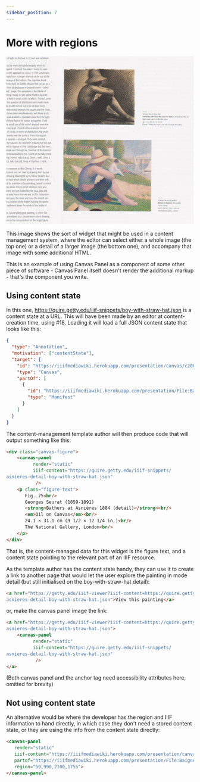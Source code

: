 ```yaml
---
sidebar_position: 7
---
```


# More with regions

![Excerpt from exhibition catalogue](../../static/img/examples/riley.png)

This image shows the sort of widget that might be used in a content management system, where the editor can select either a whole image (the top one) or a detail of a larger image (the bottom one), and accompany that image with some additional HTML.

This is an example of using Canvas Panel as a component of some other piece of software - Canvas Panel itself doesn't render the additional markup - that's the component you write.

## Using content state

In this one, https://quire.getty.edu/iiif-snippets/boy-with-straw-hat.json is a content state at a URL. This will have been made by an editor at content-creation time, using #18. Loading it will load a full JSON content state that looks like this:

```json
{
  "type": "Annotation",
  "motivation": ["contentState"],
  "target": {
    "id": "https://iiifmediawiki.herokuapp.com/presentation/canvas/c208117.json#xywh=50,990,2100,1755",
    "type": "Canvas",
    "partOf": [
      {
        "id": "https://iiifmediawiki.herokuapp.com/presentation/File:Baigneurs_a_Asnieres.jpg",
        "type": "Manifest"
      }
    ]
  }
}
```

The content-management template author will then produce code that will output something like this:

```html
<div class="canvas-figure">
    <canvas-panel 
          render="static"
          iiif-content="https://quire.getty.edu/iiif-snippets/
asnieres-detail-boy-with-straw-hat.json"
           />
    <p class="figure-text">
       Fig. 75<br/>
       Georges Seurat (1859-1891)
       <strong>Bathers at Asnières 1884 (detail)</strong><br/>
       <em>Oil on Canvas</em><br/>
       24.1 × 31.1 cm (9 1/2 × 12 1/4 in.)<br/>
       The National Gallery, London<br/>
    </p>
</div>
```

That is, the content-managed data for this widget is the figure text, and a content state pointing to the relevant part of an IIIF resource.

As the template author has the content state handy, they can use it to create a link to another page that would let the user explore the painting in mode detail (but still initialised on the boy-with-straw-hat detail):

```html
<a href="https://getty.edu/iiif-viewer?iiif-content=https://quire.getty.edu/iiif-snippets/
asnieres-detail-boy-with-straw-hat.json">View this painting</a>
```

or, make the canvas panel image the link:

```html
<a href="https://getty.edu/iiif-viewer?iiif-content=https://quire.getty.edu/iiif-snippets/
asnieres-detail-boy-with-straw-hat.json">
    <canvas-panel 
          render="static"
          iiif-content="https://quire.getty.edu/iiif-snippets/
asnieres-detail-boy-with-straw-hat.json"
           />
</a>  ​
```

(Both canvas panel and the anchor tag need accessibility attributes here, omitted for brevity)

## Not using content state

An alternative would be where the developer has the region and IIIF information to hand directly, in which case they don't need a stored content state, or they are using the info from the content state directly:

```html
<canvas-panel
   render="static"
   iiif-content="https://iiifmediawiki.herokuapp.com/presentation/canvas/c208117.json"
   partof="https://iiifmediawiki.herokuapp.com/presentation/File:Baigneurs_a_Asnieres.jpg"
   region="50,990,2100,1755">
</canvas-panel>
```